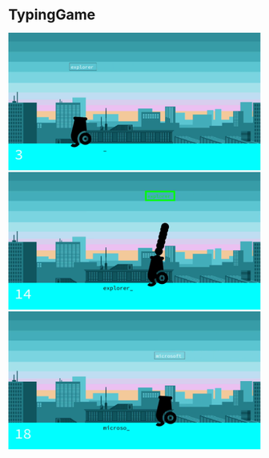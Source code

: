 # TypingGame

![alt text](https://github.com/santos7117/TypingGame/blob/main/screenshots/TypingGame%20(1).png?raw=true)
![alt text](https://github.com/santos7117/TypingGame/blob/main/screenshots/TypingGame%20(2).png?raw=true)
![alt text](https://github.com/santos7117/TypingGame/blob/main/screenshots/TypingGame%20(3).png?raw=true)
